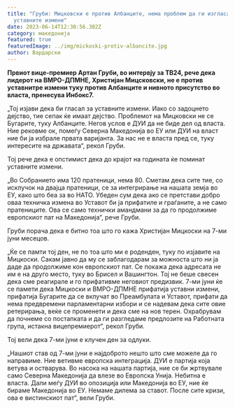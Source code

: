 ```yaml
---
title: "Груби: Мицковски е против Албанците, нема проблем да ги изгласа
  уставните измени"
date: 2023-06-14T12:30:56.302Z
category: македонија
featured: true
featuredImage: ../img/mickoski-protiv-albancite.jpg
author: Вардарски
---
```

<!--StartFragment-->

**Првиот вице-премиер Артан Груби, во интервју за ТВ24, рече дека лидерот на ВМРО-ДПМНЕ, Христијан Мицсковски, не е против уставнитре измени туку против Албанците и нивното присутство во власта, пренесува Инбокс7.**

„Тој изјави дека би гласал за уставните измени. Иако со задоцнето дејство, тие сепак ќе имаат дејство. Проблемот на Мицковски не се Бугарите, туку Албанците. Негов услов е ДУИ да не биде дел од власта. Ние рековме ок, помеѓу Северна Македонија во ЕУ или ДУИ на власт ние би ја избрале првата варијанта. За нас не е власта пред се, туку интересите на државата“, рекол Груби.

Тој рече дека е опстимист дека до крајот на годината ќе поминат уставните измени.

„Во Собранието има 120 пратеници, нема 80. Сметам дека сите тие, со исклучок на двајца пратеници, се за интегрирање на нашата земја во ЕУ, како што беа за во НАТО. Убеден сум дека ако се претстави добро оваа техничка измена во Уставот би ја прифатиле и граѓаните, а не само пратениците. Ова се само технички амандмани за да го продолжиме европскиот пат на Македонија“, рече Груби.

Груби порача дека е битно тоа што го кажа Христијан Мицкоски на 7-ми јуни месецов.

„Ќе се памти тој ден, не по тоа што ми е роденден, туку по изјавите на Мицкоски. Сакам јавно да му се заблагодарам за можноста што ни ја даде да продолжиме кон европскиот пат. Се покажа дека адресата не им е на друго место, туку во Брисел и Вашингтон. Тој не беше свесен дека сме реагирале и го прифативме неговиот предизвик. 7-ми јуни ќе се памети дека Мицкоски и ВМРО-ДПМНЕ прифатија уставни измени, прифатија Бугарите да се вклучат во Преамбулата и Уставот, прифати да нема предвремени парламентарни избори и се надевам дека сите овие ретерирања, веќе се променети и дека сме на нов терен. Охрабрувам да почнеме со постапката и да ги разгледаме предлозите на Работната група, истакна вицепремиерот“, рекол Груби.

Тој вели дека 7-ми јуни е клучен ден за одлуки.

„Нашиот став од 7-ми јуни е најдоброто нешто што сме можеле да го направиме. Ние ветивме европска интеграција. ДУИ е партија која ветува и остварува. Во насока на нашата партија, ние се би жртвувале само Северна Македонија да влезе во Европска Унија. Небитна е власта. Дали меѓу ДУИ во опозиција или Македонија во ЕУ, ние ќе бираме Македонија во ЕУ. Немаме дилема за ставот. После сите кризи, ова е вистинскиот пат“, вели Груби.

<!--EndFragment-->